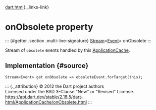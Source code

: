 [dart:html](../../dart-html/dart-html-library){._links-link}

onObsolete property
===================

::: {#getter .section .multi-line-signature}
[Stream](../../dart-async/stream-class)\<[Event](../event-class)\>
onObsolete
:::

Stream of `obsolete` events handled by this
[ApplicationCache](../applicationcache-class).

Implementation {#source}
--------------

``` {.language-dart data-language="dart"}
Stream<Event> get onObsolete => obsoleteEvent.forTarget(this);
```

::: {._attribution}
© 2012 the Dart project authors\
Licensed under the BSD 3-Clause \"New\" or \"Revised\" License.\
<https://api.dart.dev/stable/2.18.5/dart-html/ApplicationCache/onObsolete.html>
:::
